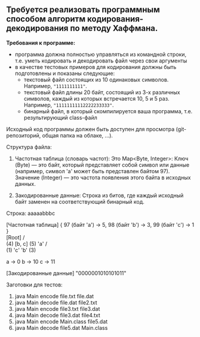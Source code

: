 ## Требуется реализовать программным способом алгоритм кодирования-декодирования по методу Хаффмана.

**Требования к программе:**

- программа должна полностью управляться из командной строки, т.е. уметь кодировать и декодировать файл через свои аргументы
- в качестве тестовых примеров для кодирования должны быть подготовлены и показаны следующие:
  - текстовый файл состоящих из 10 одинаковых символов. Например, `"1111111111"`.
  - текстовый файл длины 20 байт, состоящий из 3-х различных символов, каждый из которых встречается 10, 5 и 5 раз. Например, `"11111111112222233333"`.
  - бинарный файл, в который скомпилируется ваша программа, т.е. результирующий class-файл

Исходный код программы должен быть доступен для просмотра (git-репозиторий, общая папка на облаке, ...).

Структура файла:

1. Частотная таблица (словарь частот): Это Map<Byte, Integer>:
   Ключ (Byte) — это байт, который представляет собой символ или данные (например, символ 'a' может быть представлен байтом 97).
   Значение (Integer) — это частота появления этого байта в исходных данных.

2. Закодированные данные: 
   Строка из битов, где каждый исходный байт заменен на соответствующий бинарный код.


Строка: aaaaabbbc

[Частотная таблица]
{
    97 (байт 'a') -> 5,
    98 (байт 'b') -> 3,
    99 (байт 'c') -> 1
}  
           [Root]
          /      \
    (4) [b, c]    (5) 'a'
       /     \
  (1) 'c'    'b' (3)

a -> 0
b -> 10
c -> 11

[Закодированные данные]
"0000001010101011"

Заготовки для тестов:
1. java Main encode file.txt file.dat
2. java Main decode file.dat file2.txt
3. java Main encode file3.txt file3.dat
4. java Main decode file3.dat file4.txt
5. java Main encode Main.class file5.dat
6. java Main decode file5.dat Main.class
